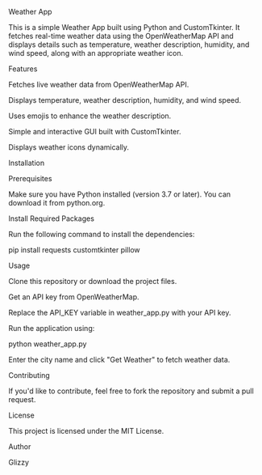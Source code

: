 Weather App

This is a simple Weather App built using Python and CustomTkinter. It fetches real-time weather data using the OpenWeatherMap API and displays details such as temperature, weather description, humidity, and wind speed, along with an appropriate weather icon.

Features

Fetches live weather data from OpenWeatherMap API.

Displays temperature, weather description, humidity, and wind speed.

Uses emojis to enhance the weather description.

Simple and interactive GUI built with CustomTkinter.

Displays weather icons dynamically.

Installation

Prerequisites

Make sure you have Python installed (version 3.7 or later). You can download it from python.org.

Install Required Packages

Run the following command to install the dependencies:

pip install requests customtkinter pillow

Usage

Clone this repository or download the project files.

Get an API key from OpenWeatherMap.

Replace the API_KEY variable in weather_app.py with your API key.

Run the application using:

python weather_app.py

Enter the city name and click "Get Weather" to fetch weather data.

Contributing

If you'd like to contribute, feel free to fork the repository and submit a pull request.

License

This project is licensed under the MIT License.

Author

Glizzy

